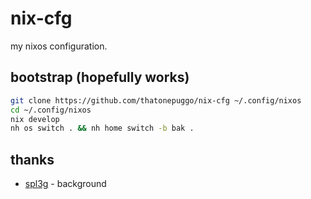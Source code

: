 # nix-cfg
my nixos configuration.

## bootstrap (hopefully works)
```bash
git clone https://github.com/thatonepuggo/nix-cfg ~/.config/nixos
cd ~/.config/nixos
nix develop
nh os switch . && nh home switch -b bak .
```

## thanks
* [spl3g](https://github.com/spl3g/nixfiles) - background
